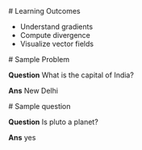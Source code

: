<page>
# Learning Outcomes

- Understand gradients
- Compute divergence
- Visualize vector fields
</page>

<page>
# Sample Problem

**Question** What is the capital of India?

**Ans** New Delhi
</page>


<page>
# Sample question

**Question** Is pluto a planet?

**Ans** yes
</page>
